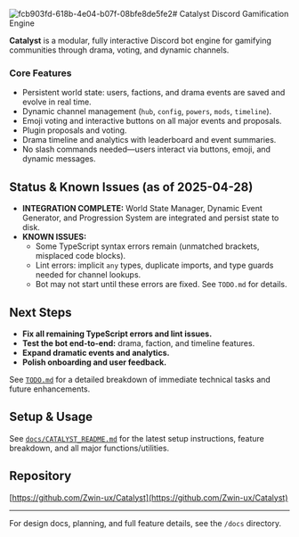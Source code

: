 ![fcb903fd-618b-4e04-b07f-08bfe8de5fe2](https://github.com/user-attachments/assets/a3b34eb1-2dd6-4aa6-ae9a-4f90778a1343)# Catalyst Discord Gamification Engine


**Catalyst** is a modular, fully interactive Discord bot engine for gamifying communities through drama, voting, and dynamic channels.

### Core Features
- Persistent world state: users, factions, and drama events are saved and evolve in real time.
- Dynamic channel management (`hub`, `config`, `powers`, `mods`, `timeline`).
- Emoji voting and interactive buttons on all major events and proposals.
- Plugin proposals and voting.
- Drama timeline and analytics with leaderboard and event summaries.
- No slash commands needed—users interact via buttons, emoji, and dynamic messages.

## Status & Known Issues (as of 2025-04-28)
- **INTEGRATION COMPLETE:** World State Manager, Dynamic Event Generator, and Progression System are integrated and persist state to disk.
- **KNOWN ISSUES:**
    - Some TypeScript syntax errors remain (unmatched brackets, misplaced code blocks).
    - Lint errors: implicit `any` types, duplicate imports, and type guards needed for channel lookups.
    - Bot may not start until these errors are fixed. See `TODO.md` for details.

## Next Steps
- **Fix all remaining TypeScript errors and lint issues.**
- **Test the bot end-to-end:** drama, faction, and timeline features.
- **Expand dramatic events and analytics.**
- **Polish onboarding and user feedback.**

See [`TODO.md`](./TODO.md) for a detailed breakdown of immediate technical tasks and future enhancements.

## Setup & Usage
See [`docs/CATALYST_README.md`](docs/CATALYST_README.md) for the latest setup instructions, feature breakdown, and all major functions/utilities.

## Repository
[https://github.com/Zwin-ux/Catalyst](https://github.com/Zwin-ux/Catalyst)

---
For design docs, planning, and full feature details, see the `/docs` directory.
